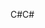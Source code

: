 <span data-ttu-id="c6b91-101">C#</span><span class="sxs-lookup"><span data-stu-id="c6b91-101">C#</span></span>